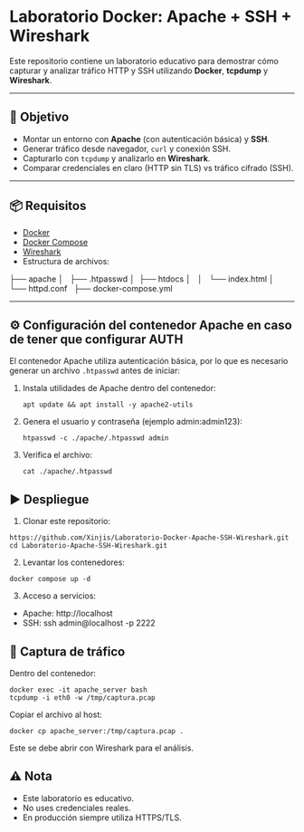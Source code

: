 # Laboratorio Docker: Apache + SSH + Wireshark

Este repositorio contiene un laboratorio educativo para demostrar cómo capturar y analizar tráfico HTTP y SSH utilizando **Docker**, **tcpdump** y **Wireshark**.

---

## 🚀 Objetivo

- Montar un entorno con **Apache** (con autenticación básica) y **SSH**.  
- Generar tráfico desde navegador, `curl` y conexión SSH.  
- Capturarlo con `tcpdump` y analizarlo en **Wireshark**.  
- Comparar credenciales en claro (HTTP sin TLS) vs tráfico cifrado (SSH).  

---

## 📦 Requisitos

- [Docker](https://docs.docker.com/get-docker/)  
- [Docker Compose](https://docs.docker.com/compose/install/)  
- [Wireshark](https://www.wireshark.org/download.html)
- Estructura de archivos:

  
├── apache
│   ├── .htpasswd
│   ├── htdocs
│   │   └── index.html
│   └── httpd.conf   
├── docker-compose.yml


---

## ⚙️ Configuración del contenedor Apache en caso de tener que configurar AUTH

El contenedor Apache utiliza autenticación básica, por lo que es necesario generar un archivo `.htpasswd` antes de iniciar:

1. Instala utilidades de Apache dentro del contenedor:  

   `apt update && apt install -y apache2-utils`
   
2. Genera el usuario y contraseña (ejemplo admin:admin123):
   
   `htpasswd -c ./apache/.htpasswd admin`

3. Verifica el archivo:
   
   `cat ./apache/.htpasswd`

 ## ▶️ Despliegue

 1. Clonar este repositorio:

   `https://github.com/Xinjis/Laboratorio-Docker-Apache-SSH-Wireshark.git`
   `cd Laboratorio-Apache-SSH-Wireshark.git`

 2. Levantar los contenedores:

   `docker compose up -d`

 3. Acceso a servicios:
 - Apache: http://localhost
 - SSH: ssh admin@localhost -p 2222

## 📡 Captura de tráfico

Dentro del contenedor:

```
docker exec -it apache_server bash
tcpdump -i eth0 -w /tmp/captura.pcap
```
Copiar el archivo al host:

`docker cp apache_server:/tmp/captura.pcap .`

Este se debe abrir con Wireshark para el análisis.

## ⚠️ Nota

- Este laboratorio es educativo.
- No uses credenciales reales.
- En producción siempre utiliza HTTPS/TLS.

